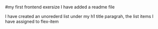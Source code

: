 #my first frontend exersize
I have added a readme file

I have created an unorederd list under my h1 title paragrah,
the list items I have assigned to flex-item